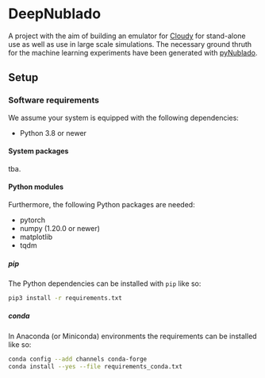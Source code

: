 # DeepNublado

A project with the aim of building an emulator for [Cloudy](https://nublado.org) for stand-alone use as well as use in large scale simulations. The necessary ground thruth for the machine learning experiments have been generated with [pyNublado](https://github.com/raulorteg/pyNublado).


## Setup

### Software requirements

We assume your system is equipped with the following dependencies:

* Python 3.8 or newer

#### System packages
tba.

#### Python modules
Furthermore, the following Python packages are needed:

* pytorch
* numpy (1.20.0 or newer)
* matplotlib
* tqdm

##### pip
The Python dependencies can be installed with `pip` like so:
```bash
pip3 install -r requirements.txt
```

##### conda
In Anaconda (or Miniconda) environments the requirements can be installed like so:
```bash
conda config --add channels conda-forge
conda install --yes --file requirements_conda.txt
```


